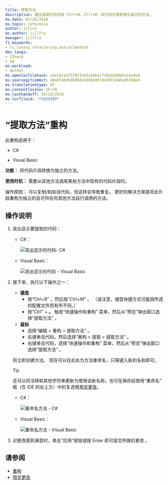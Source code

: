 ```yaml
---
title: 提取方法
description: 通过选择代码并按 Ctrl+R、Ctrl+M，将代码片段转换为自己的方法。
ms.date: 01/26/2018
ms.topic: reference
author: jillre
ms.author: jillfra
manager: jillfra
f1_keywords:
- vs.csharp.refactoring.extractmethod
dev_langs:
- CSharp
- VB
ms.workload:
- dotnet
ms.openlocfilehash: a1ec6ca273f873c82a1bb2c730a9288b5e2ae4ed
ms.sourcegitcommit: a8e8f4bd5d508da34bbe9f2d4d9fa94da0539de0
ms.translationtype: HT
ms.contentlocale: zh-CN
ms.lasthandoff: 10/19/2019
ms.locfileid: "72654399"
---
```

# <a name="extract-a-method-refactoring"></a>“提取方法”重构

此重构适用于：

- C#

- Visual Basic

**功能：** 将代码片段转换为独立的方法。

**使用时机：** 需要从其他方法调用某些方法中现有的代码片段时。

操作原因：  可以复制/粘贴该代码，但这样会导致重复。 更好的解决方案是将此片段重构为独立的且可供任何其他方法自行调用的方法。

## <a name="how-to"></a>操作说明

1. 突出显示要提取的代码：

   - C#：

       ![突出显示的代码- C#](media/extractmethod-highlight-cs.png)

   - Visual Basic：

       ![突出显示的代码 - Visual Basic](media/extractmethod-highlight-vb.png)

2. 接下来，执行以下操作之一：

   - **键盘**
      - 按“Ctrl+R”  ，然后按“Ctrl+M”  。 （请注意，键盘快捷方式可能因所选的配置文件而有所不同。）
      - 按“Ctrl”  + **。** 触发“快速操作和重构”  菜单，然后从“预览”弹出窗口选择“提取方法”  。
   - **鼠标**
      - 选择“编辑 > 重构 > 提取方法”  。
      - 右键单击代码，然后选择“重构 > 提取 > 提取方法”  。
      - 右键单击代码，选择“快速操作和重构”  菜单，然后从“预览”弹出窗口选择“提取方法”  。

   将立即创建方法。 现在可以在此处为方法重命名，只需键入新的名称即可。

   > [!TIP]
   > 还可以将注释和其他字符串更新为使用该新名称，也可在保存前使用“重命名”  框（在 IDE 的右上方）中的复选框[预览更改](../../ide/preview-changes.md)。

   - C#：

      ![重命名方法 - C#](media/extractmethod-rename-cs.png)

   - Visual Basic：

      ![重命名方法 - Visual Basic](media/extractmethod-rename-vb.png)

3. 对更改感到满意时，单击“应用”按钮或按 Enter 即可提交所做的更改   。

## <a name="see-also"></a>请参阅

- [重构](../refactoring-in-visual-studio.md)
- [预览更改](../../ide/preview-changes.md)